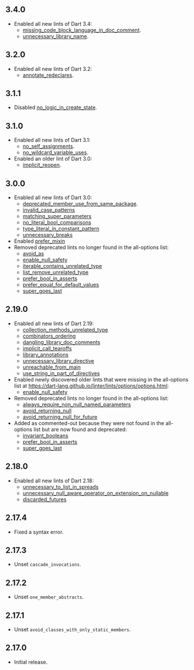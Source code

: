 ## 3.4.0

* Enabled all new lints of Dart 3.4:
  * [missing_code_block_language_in_doc_comment](https://dart.dev/tools/linter-rules/missing_code_block_language_in_doc_comment).
  * [unnecessary_library_name](https://dart.dev/tools/linter-rules/unnecessary_library_name).

## 3.2.0

* Enabled all new lints of Dart 3.2:
  * [annotate_redeclares](https://dart.dev/tools/linter-rules/annotate_redeclares).

## 3.1.1

* Disabled [no_logic_in_create_state](https://dart.dev/tools/linter-rules/no_logic_in_create_state).

## 3.1.0

* Enabled all new lints of Dart 3.1:
  * [no_self_assignments](https://dart.dev/tools/linter-rules/no_self_assignments).
  * [no_wildcard_variable_uses](https://dart.dev/tools/linter-rules/no_wildcard_variable_uses).
* Enabled an older lint of Dart 3.0:
  * [implicit_reopen](https://dart.dev/tools/linter-rules/implicit_reopen).

## 3.0.0

* Enabled all new lints of Dart 3.0:
  * [deprecated_member_use_from_same_package](https://dart-lang.github.io/linter/lints/deprecated_member_use_from_same_package.html).
  * [invalid_case_patterns](https://dart-lang.github.io/linter/lints/invalid_case_patterns.html)
  * [matching_super_parameters](https://dart-lang.github.io/linter/lints/matching_super_parameters.html)
  * [no_literal_bool_comparisons](https://dart-lang.github.io/linter/lints/no_literal_bool_comparisons.html)
  * [type_literal_in_constant_pattern](https://dart-lang.github.io/linter/lints/type_literal_in_constant_pattern.html)
  * [unnecessary_breaks](https://dart-lang.github.io/linter/lints/unnecessary_breaks.html)
* Enabled [prefer_mixin](https://dart-lang.github.io/linter/lints/prefer_mixin.html)
* Removed deprecated lints no longer found in the all-options list:
  * [avoid_as](https://dart-lang.github.io/linter/lints/avoid_as.html)
  * [enable_null_safety](https://dart-lang.github.io/linter/lints/enable_null_safety.html)
  * [iterable_contains_unrelated_type](https://dart-lang.github.io/linter/lints/iterable_contains_unrelated_type.html)
  * [list_remove_unrelated_type](https://dart-lang.github.io/linter/lints/list_remove_unrelated_type.html)
  * [prefer_bool_in_asserts](https://dart-lang.github.io/linter/lints/prefer_bool_in_asserts.html)
  * [prefer_equal_for_default_values](https://dart-lang.github.io/linter/lints/prefer_equal_for_default_values.html)
  * [super_goes_last](https://dart-lang.github.io/linter/lints/super_goes_last.html)

## 2.19.0

* Enabled all new lints of Dart 2.19:
  * [collection_methods_unrelated_type](https://dart-lang.github.io/linter/lints/collection_methods_unrelated_type.html)
  * [combinators_ordering](https://dart-lang.github.io/linter/lints/combinators_ordering.html)
  * [dangling_library_doc_comments](https://dart-lang.github.io/linter/lints/dangling_library_doc_comments.html)
  * [implicit_call_tearoffs](https://dart-lang.github.io/linter/lints/implicit_call_tearoffs.html)
  * [library_annotations](https://dart-lang.github.io/linter/lints/library_annotations.html)
  * [unnecessary_library_directive](https://dart-lang.github.io/linter/lints/unnecessary_library_directive.html)
  * [unreachable_from_main](https://dart-lang.github.io/linter/lints/unreachable_from_main.html)
  * [use_string_in_part_of_directives](https://dart-lang.github.io/linter/lints/use_string_in_part_of_directives.html)
* Enabled newly discovered older lints that were missing in the all-options list at https://dart-lang.github.io/linter/lints/options/options.html:
  * [enable_null_safety](https://dart-lang.github.io/linter/lints/enable_null_safety.html)
* Removed deprecated lints no longer found in the all-options list:
  * [always_require_non_null_named_parameters](https://dart-lang.github.io/linter/lints/always_require_non_null_named_parameters.html)
  * [avoid_returning_null](https://dart-lang.github.io/linter/lints/avoid_returning_null.html)
  * [avoid_returning_null_for_future](https://dart-lang.github.io/linter/lints/avoid_returning_null_for_future.html)
* Added as commented-out because they were not found in the all-options list but are now found and deprecated:
  * [invariant_booleans](https://dart-lang.github.io/linter/lints/invariant_booleans.html)
  * [prefer_bool_in_asserts](https://dart-lang.github.io/linter/lints/prefer_bool_in_asserts.html)
  * [super_goes_last](https://dart-lang.github.io/linter/lints/super_goes_last.html)

## 2.18.0

* Enabled all new lints of Dart 2.18:
  * [unnecessary_to_list_in_spreads](https://dart-lang.github.io/linter/lints/unnecessary_to_list_in_spreads.html)
  * [unnecessary_null_aware_operator_on_extension_on_nullable](https://dart-lang.github.io/linter/lints/unnecessary_null_aware_operator_on_extension_on_nullable.html)
  * [discarded_futures](https://dart-lang.github.io/linter/lints/discarded_futures.html)

## 2.17.4

* Fixed a syntax error.

## 2.17.3

* Unset `cascade_invocations`.

## 2.17.2

* Unset `one_member_abstracts`.

## 2.17.1

* Unset `avoid_classes_with_only_static_members`.

## 2.17.0

* Initial release.
